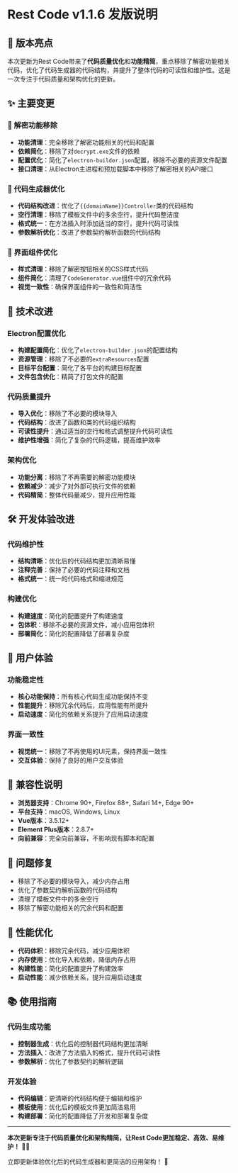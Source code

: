 # Rest Code v1.1.6 发版说明

## 🎉 版本亮点

本次更新为Rest Code带来了**代码质量优化**和**功能精简**，重点移除了解密功能相关代码，优化了代码生成器的代码结构，并提升了整体代码的可读性和维护性。这是一次专注于代码质量和架构优化的更新。

## ✨ 主要变更

### 🔧 解密功能移除
- **功能清理**：完全移除了解密功能相关的代码和配置
- **依赖简化**：移除了对`decrypt.exe`文件的依赖
- **配置优化**：简化了`electron-builder.json`配置，移除不必要的资源文件配置
- **接口清理**：从Electron主进程和预加载脚本中移除了解密相关的API接口

### 📝 代码生成器优化
- **代码结构改进**：优化了`{{domainName}}Controller`类的代码结构
- **空行清理**：移除了模板文件中的多余空行，提升代码整洁度
- **格式统一**：在方法插入时添加适当的空行，提升代码可读性
- **参数解析优化**：改进了参数契约解析函数的代码结构

### 🎨 界面组件优化
- **样式清理**：移除了解密按钮相关的CSS样式代码
- **组件简化**：清理了`CodeGenerator.vue`组件中的冗余代码
- **视觉一致性**：确保界面组件的一致性和简洁性

## 🔧 技术改进

### Electron配置优化
- **构建配置简化**：优化了`electron-builder.json`的配置结构
- **资源管理**：移除了不必要的`extraResources`配置
- **目标平台配置**：简化了各平台的构建目标配置
- **文件包含优化**：精简了打包文件的配置

### 代码质量提升
- **导入优化**：移除了不必要的模块导入
- **代码结构**：改进了函数和类的代码组织结构
- **可读性提升**：通过适当的空行和格式调整提升代码可读性
- **维护性增强**：简化了复杂的代码逻辑，提高维护效率

### 架构优化
- **功能分离**：移除了不再需要的解密功能模块
- **依赖减少**：减少了对外部可执行文件的依赖
- **代码精简**：整体代码量减少，提升应用性能

## 🛠️ 开发体验改进

### 代码维护性
- **结构清晰**：优化后的代码结构更加清晰易懂
- **注释完善**：保持了必要的代码注释和文档
- **格式统一**：统一的代码格式和缩进规范

### 构建优化
- **构建速度**：简化的配置提升了构建速度
- **包体积**：移除不必要的资源文件，减小应用包体积
- **部署简化**：简化的配置降低了部署复杂度

## 📱 用户体验

### 功能稳定性
- **核心功能保持**：所有核心代码生成功能保持不变
- **性能提升**：移除冗余代码后，应用性能有所提升
- **启动速度**：简化的依赖关系提升了应用启动速度

### 界面一致性
- **视觉统一**：移除了不再使用的UI元素，保持界面一致性
- **交互体验**：保持了良好的用户交互体验

## 🔄 兼容性说明

- **浏览器支持**：Chrome 90+, Firefox 88+, Safari 14+, Edge 90+
- **平台支持**：macOS, Windows, Linux
- **Vue版本**：3.5.12+
- **Element Plus版本**：2.8.7+
- **向前兼容**：完全向前兼容，不影响现有脚本和配置

## 🐛 问题修复

- 移除了不必要的模块导入，减少内存占用
- 优化了参数契约解析函数的代码结构
- 清理了模板文件中的多余空行
- 移除了解密功能相关的冗余代码和配置

## 🎯 性能优化

- **代码体积**：移除冗余代码，减少应用体积
- **内存使用**：优化导入和依赖，降低内存占用
- **构建性能**：简化的配置提升了构建效率
- **启动性能**：减少依赖关系，提升应用启动速度

## 📚 使用指南

### 代码生成功能
- **控制器生成**：优化后的控制器代码结构更加清晰
- **方法插入**：改进了方法插入的格式，提升代码可读性
- **参数解析**：优化了参数契约的解析逻辑

### 开发体验
- **代码编辑**：更清晰的代码结构便于编辑和维护
- **模板使用**：优化后的模板文件更加简洁易用
- **构建部署**：简化的配置降低了开发和部署复杂度

---

**本次更新专注于代码质量优化和架构精简，让Rest Code更加稳定、高效、易维护！** 🚀✨

立即更新体验优化后的代码生成器和更简洁的应用架构！ 🎯
